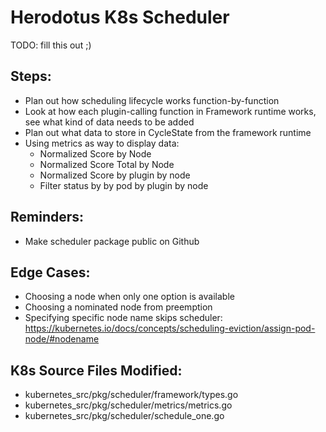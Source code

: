 # Herodotus K8s Scheduler

TODO: fill this out ;)

## Steps:
- Plan out how scheduling lifecycle works function-by-function
- Look at how each plugin-calling function in Framework runtime works, see what kind of data needs to be added
- Plan out what data to store in CycleState from the framework runtime
- Using metrics as way to display data:
    - Normalized Score by Node
    - Normalized Score Total by Node
    - Normalized Score by plugin by node
    - Filter status by by pod by plugin by node 


## Reminders:
- Make scheduler package public on Github

## Edge Cases:
- Choosing a node when only one option is available
- Choosing a nominated node from preemption
- Specifying specific node name skips scheduler: https://kubernetes.io/docs/concepts/scheduling-eviction/assign-pod-node/#nodename

## K8s Source Files Modified:
- kubernetes_src/pkg/scheduler/framework/types.go
- kubernetes_src/pkg/scheduler/metrics/metrics.go
- kubernetes_src/pkg/scheduler/schedule_one.go
